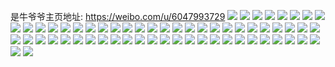 是牛爷爷主页地址: https://weibo.com/u/6047993729 
![](https://wx4.sinaimg.cn/mw2000/006BiLrXly1h9jgl3bzbbj32012fdb2a.jpg) 
![](https://wx4.sinaimg.cn/mw2000/006BiLrXly1h9jgl1y483j31vy2b77wh.jpg) 
![](https://wx4.sinaimg.cn/mw2000/006BiLrXly1h9jgl7phlkj32ag2z87wh.jpg) 
![](https://wx4.sinaimg.cn/mw2000/006BiLrXly1h9jgl4iz57j320d2oy1ky.jpg) 
![](https://wx4.sinaimg.cn/mw2000/006BiLrXly1h9jgl6wyp6j32422pgkjm.jpg) 
![](https://wx4.sinaimg.cn/mw2000/006BiLrXly1h9jgl5t0xmj323e2qz7wi.jpg) 
![](https://wx4.sinaimg.cn/mw2000/006BiLrXly1h9jgl8g895j32c0340kjl.jpg) 
![](https://wx4.sinaimg.cn/mw2000/006BiLrXly1h9h4yo96imj32c02c0b29.jpg) 
![](https://wx4.sinaimg.cn/mw2000/006BiLrXly1h9h4ylz0zsj326d2w6b29.jpg) 
![](https://wx4.sinaimg.cn/mw2000/006BiLrXly1h9h4yl9hhtj32c033zhdt.jpg) 
![](https://wx4.sinaimg.cn/mw2000/006BiLrXly1h9h4ykltjjj323k2tmb29.jpg) 
![](https://wx4.sinaimg.cn/mw2000/006BiLrXly1h8ti05eduaj31sc2ds4qp.jpg) 
![](https://wx4.sinaimg.cn/mw2000/006BiLrXly1h8ti04xpayj320c2ofkjl.jpg) 
![](https://wx4.sinaimg.cn/mw2000/006BiLrXly1h8ti03oj7dj323t2ranpe.jpg) 
![](https://wx4.sinaimg.cn/mw2000/006BiLrXly1h8ti05szouj31vq2pl7wh.jpg) 
![](https://wx4.sinaimg.cn/mw2000/006BiLrXly1h8ti04esvtj31sc2ds1ky.jpg) 
![](https://wx4.sinaimg.cn/mw2000/006BiLrXly1h8ti06hfh7j32c0340qv5.jpg) 
![](https://wx4.sinaimg.cn/mw2000/006BiLrXly1h8qk58kvmkj30u0140na0.jpg) 
![](https://wx4.sinaimg.cn/mw2000/006BiLrXly1h8qk596s45j30u0140ai8.jpg) 
![](https://wx4.sinaimg.cn/mw2000/006BiLrXly1h8qk5a6uwoj30u00yon3j.jpg) 
![](https://wx4.sinaimg.cn/mw2000/006BiLrXly1h8qk59ngxqj30u013ygsq.jpg) 
![](https://wx4.sinaimg.cn/mw2000/006BiLrXly1h8ixbswg9zj32c0340hdt.jpg) 
![](https://wx4.sinaimg.cn/mw2000/006BiLrXly1h8hc60k8bhj31o0280npd.jpg) 
![](https://wx4.sinaimg.cn/mw2000/006BiLrXly1h8hc61cw76j31z22mrhdt.jpg) 
![](https://wx4.sinaimg.cn/mw2000/006BiLrXly1h8hc62p6xaj33402c04qr.jpg) 
![](https://wx4.sinaimg.cn/mw2000/006BiLrXly1h86ztbwdlsj328y2z6npf.jpg) 
![](https://wx4.sinaimg.cn/mw2000/006BiLrXly1h86ztdbb84j31u02fkkjm.jpg) 
![](https://wx4.sinaimg.cn/mw2000/006BiLrXly1h86ztasxthj321b2pqe82.jpg) 
![](https://wx4.sinaimg.cn/mw2000/006BiLrXly1h7poglnx8zj324b2trhdt.jpg) 
![](https://wx4.sinaimg.cn/mw2000/006BiLrXly1h7pogl6rlwj327r2yk7wi.jpg) 
![](https://wx4.sinaimg.cn/mw2000/006BiLrXly1h7pogjeax7j328g303hdt.jpg) 
![](https://wx4.sinaimg.cn/mw2000/006BiLrXly1h7iphpqt1xj324e2onh2h.jpg) 
![](https://wx4.sinaimg.cn/mw2000/006BiLrXly1h6de0cvd80j32c0340npd.jpg) 
![](https://wx4.sinaimg.cn/mw2000/006BiLrXly1h6de0c5gslj31mr2417wh.jpg) 
![](https://wx4.sinaimg.cn/mw2000/006BiLrXly1h6de0djdqcj31s62is1iz.jpg) 
![](https://wx4.sinaimg.cn/mw2000/006BiLrXly1h6de0e0mz1j31qj2hr4qp.jpg) 
![](https://wx4.sinaimg.cn/mw2000/006BiLrXly1h5chm3kz23j32c0340hdt.jpg) 
![](https://wx4.sinaimg.cn/mw2000/006BiLrXly1h5chm420yfj32c0340e81.jpg) 
![](https://wx4.sinaimg.cn/mw2000/006BiLrXly1h5chm4lrupj32c0340kjl.jpg) 
![](https://wx4.sinaimg.cn/mw2000/006BiLrXly1h5chm5j1dej32c0340x6q.jpg) 
![](https://wx4.sinaimg.cn/mw2000/006BiLrXly1h4hxvq926zj30u014uqd1.jpg) 
![](https://wx4.sinaimg.cn/mw2000/006BiLrXly1h4hxvqjs9mj30u0154k0s.jpg) 
![](https://wx4.sinaimg.cn/mw2000/006BiLrXly1h3tpxjj72vj31nc27znpd.jpg) 
![](https://wx4.sinaimg.cn/mw2000/006BiLrXly1h3tpxieq9xj31l127iqv5.jpg) 
![](https://wx4.sinaimg.cn/mw2000/006BiLrXly1h3qkwdzo55j30u0140tio.jpg) 
![](https://wx4.sinaimg.cn/mw2000/006BiLrXly1h3qkwf7i3aj30u00z67f5.jpg) 
![](https://wx4.sinaimg.cn/mw2000/006BiLrXly1h3qkwg1t3zj30u0140k1m.jpg) 
![](https://wx4.sinaimg.cn/mw2000/006BiLrXly1h3qkwcicqej30u0196qep.jpg) 
![](https://wx4.sinaimg.cn/mw2000/006BiLrXly1h2kfoim5g6j30u01400z7.jpg) 
![](https://wx4.sinaimg.cn/mw2000/006BiLrXly1h23n28c4n4j31o0280kjl.jpg) 
![](https://wx4.sinaimg.cn/mw2000/006BiLrXly1h23n2a70amj324y2rtx6q.jpg) 
![](https://wx4.sinaimg.cn/mw2000/006BiLrXly1h23nbkv3tcj31o0280qv5.jpg) 
![](https://wx4.sinaimg.cn/mw2000/006BiLrXly1h23n295xptj320q2ndqv6.jpg) 
![](https://wx4.sinaimg.cn/mw2000/006BiLrXly1h23n2chnu6j31o0280kjl.jpg) 
![](https://wx4.sinaimg.cn/mw2000/006BiLrXly1h23n2b51xcj320d2m0npe.jpg) 
![](https://wx4.sinaimg.cn/mw2000/006BiLrXly1h1z1dyu933j329l2k4hdt.jpg) 
![](https://wx4.sinaimg.cn/mw2000/006BiLrXly1h1z1dzl5mmj327h2y07wi.jpg) 
![](https://wx4.sinaimg.cn/mw2000/006BiLrXly1h1z1e1ppbvj32572tnnpd.jpg) 
![](https://wx4.sinaimg.cn/mw2000/006BiLrXly1h1z1e0e7zwj325w2fqe81.jpg) 
![](https://wx4.sinaimg.cn/mw2000/006BiLrXly1h1z1e13oimj322v2em7wh.jpg) 

